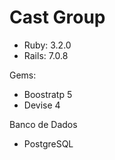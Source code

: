 # Cast Group

- Ruby: 3.2.0
- Rails: 7.0.8

Gems:
- Boostratp 5
- Devise 4

Banco de Dados
- PostgreSQL